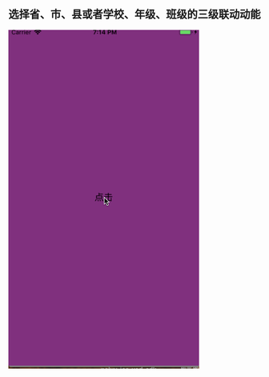 ## **选择省、市、县或者学校、年级、班级的三级联动动能**

![](https://github.com/leilei18232515198/MLLevelLinkerage/blob/master/levelRecord.gif)
